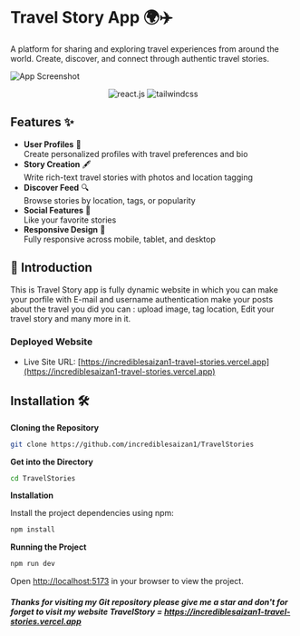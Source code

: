 # Travel Story App 🌍✈️

A platform for sharing and exploring travel experiences from around the world. Create, discover, and connect through authentic travel stories.

![App Screenshot](/hq720.png) 


  <div align=center>
    <img src="https://img.shields.io/badge/-React_JS-black?style=for-the-badge&logoColor=white&logo=react&color=61DAFB" alt="react.js" />
    <img src="https://img.shields.io/badge/-Tailwind_CSS-black?style=for-the-badge&logoColor=white&logo=tailwindcss&color=06B6D4" alt="tailwindcss" />
  </div>

## Features ✨

- **User Profiles** 📌  
  Create personalized profiles with travel preferences and bio
- **Story Creation** 🖋️  
  Write rich-text travel stories with photos and location tagging
- **Discover Feed** 🔍  
  Browse stories by location, tags, or popularity
- **Social Features** 🤝  
  Like your favorite stories
- **Responsive Design** 📱  
  Fully responsive across mobile, tablet, and desktop

## <a name="introduction">🤖 Introduction</a>

This is Travel Story app is fully dynamic website in which you can make your porfile with E-mail and username authentication make your posts about the travel you did you can : upload image, tag location,  Edit your travel story and many more in it. 

### Deployed Website

- Live Site URL: [https://incrediblesaizan1-travel-stories.vercel.app](https://incrediblesaizan1-travel-stories.vercel.app)



## Installation 🛠️

**Cloning the Repository**

```bash
git clone https://github.com/incrediblesaizan1/TravelStories
```

**Get into the Directory**

```bash
cd TravelStories
```


**Installation**

Install the project dependencies using npm:

```bash
npm install
```

**Running the Project**

```bash
npm run dev
```
Open [http://localhost:5173](http://localhost:5173) in your browser to view the project.

##### Thanks for visiting my Git repository please give me a star and don't for forget to visit my website TravelStory = https://incrediblesaizan1-travel-stories.vercel.app

